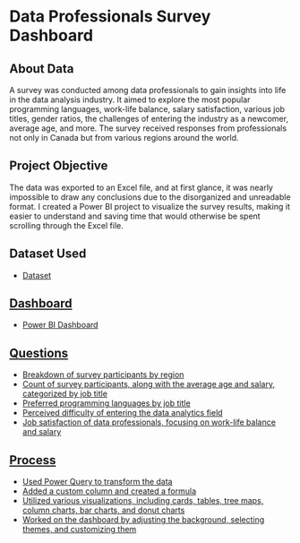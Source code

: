 # Data Professionals Survey Dashboard
## About Data
A survey was conducted among data professionals to gain insights into life in the data analysis industry. It aimed to explore the most popular programming languages, work-life balance, salary satisfaction, various job titles, gender ratios, the challenges of entering the industry as a newcomer, average age, and more. The survey received responses from professionals not only in Canada but from various regions around the world.

## Project Objective
The data was exported to an Excel file, and at first glance, it was nearly impossible to draw any conclusions due to the disorganized and unreadable format.
I created a Power BI project to visualize the survey results, making it easier to understand and saving time that would otherwise be spent scrolling through the Excel file.

## Dataset Used
- <a href="https://github.com/AlexTheAnalyst/Power-BI/blob/main/Power%20BI%20-%20Final%20Project.xlsx">Dataset

## Dashboard

- <a href= "https://github.com/UmaMahor/MyProjects/blob/PowerBI/Data%20Professionals%20Survey%20Dashboard.png">Power BI Dashboard

## Questions
- Breakdown of survey participants by region
- Count of survey participants, along with the average age and salary, categorized by job title
- Preferred programming languages by job title
- Perceived difficulty of entering the data analytics field
- Job satisfaction of data professionals, focusing on work-life balance and salary

## Process
- Used Power Query to transform the data
- Added a custom column and created a formula
- Utilized various visualizations, including cards, tables, tree maps, column charts, bar charts, and donut charts
- Worked on the dashboard by adjusting the background, selecting themes, and customizing them

